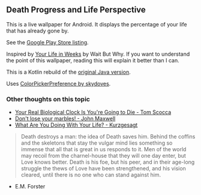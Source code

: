 ## Death Progress and Life Perspective

This is a live wallpaper for Android. It displays the percentage of your life that has already gone by. 

See the [Google Play Store listing](https://play.google.com/store/apps/details?id=com.machinerychorus.lifeprogresswallpaper).

Inspired by [Your Life in Weeks](https://waitbutwhy.com/2014/05/life-weeks.html) by Wait But Why.
If you want to understand the point of this wallpaper, reading this will explain it better than I can.

This is a Kotlin rebuild of the [original Java version](https://github.com/ethanmdavidson/DeathProgressOriginal).

Uses [ColorPickerPreference by skydoves](https://github.com/skydoves/ColorPickerPreference).

### Other thoughts on this topic

- [Your Real Biological Clock Is You're Going to Die - Tom Scocca](https://hmmdaily.com/2018/10/18/your-real-biological-clock-is-youre-going-to-die/)
- [Don't lose your marbles! - John Maxwell](https://www.johnmaxwell.com/blog/dont-lose-your-marbles/)
- [What Are You Doing With Your Life? - Kurzgesagt](https://www.youtube.com/watch?v=JXeJANDKwDc)

> Death destroys a man: the idea of Death saves him. Behind the coffins and the skeletons that stay the vulgar mind lies something so immense that all that is great in us responds to it. Men of the world may recoil from the charnel-house that they will one day enter, but Love knows better. Death is his foe, but his peer, and in their age-long struggle the thews of Love have been strengthened, and his vision cleared, until there is no one who can stand against him.
- E.M. Forster
